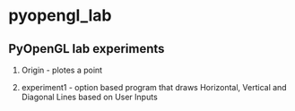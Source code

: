 # pyopengl_lab

## PyOpenGL lab experiments 

1. Origin - plotes a point

2. experiment1 - option based program that draws Horizontal, Vertical and Diagonal Lines based on User Inputs
